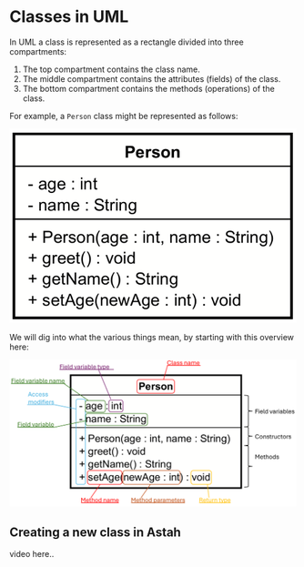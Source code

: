 # Classes in UML

In UML a class is represented as a rectangle divided into three compartments:
1. The top compartment contains the class name.
2. The middle compartment contains the attributes (fields) of the class.
3. The bottom compartment contains the methods (operations) of the class.

For example, a `Person` class might be represented as follows:

![Class Diagram](Resources/class-example.png)

We will dig into what the various things mean, by starting with this overview here:

![Class Diagram Overview](Resources/Class-example-with-explanation.png)

## Creating a new class in Astah

video here..